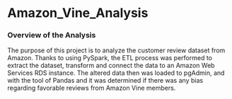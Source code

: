 # Amazon_Vine_Analysis

### Overview of the Analysis

The purpose of this project is to analyze the customer review dataset from Amazon. Thanks to using PySpark, the ETL process was performed to extract the dataset, transform and connect the data to an Amazon Web Services RDS instance. The altered data then was loaded to pgAdmin, and with the tool of Pandas and it was determined if there was any bias regarding favorable reviews from Amazon Vine members. 
